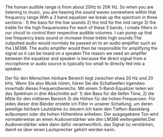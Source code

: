 The human audible range is from about 20Hz to 20K Hz. So when you are listening to music, you are hearing the sound waves somewhere within that frequency range.With a 3 band equalizer we break up the spectrum in three sections : 1) the bass for the low sounds      2) the mid for the mid range     3) the treble for the high frequenceies 
For each of these 3 bands, I create filters in our circuit to control their respective audible volumes. I can pump up that low frequency bass sound or increase those treble high sounds.The outputted audio would normlaly be passed on to an audio amplifier such as the LM386. The audio amplifer would then be responsible for amplifying the signal so it can be heard on a speaker.The reason we need an amplifer between the equalizer and speaker is because the direct signal from a microphone or audio source is typically too small to directly fed into a speaker. 

Der für den Menschen hörbare Bereich liegt zwischen etwa 20 Hz und 20 kHz. Wenn Sie also Musik hören, hören Sie die Schallwellen irgendwo innerhalb dieses Frequenzbereichs. Mit einem 3-Band-Equalizer teilen wir das Spektrum in drei Abschnitte auf: 1) den Bass für die tiefen Töne, 2) die Mitte für den mittleren Bereich 3) die Höhen für die hohen Frequenzen. Für jedes dieser drei Bänder erstelle ich Filter in unserer Schaltung, um deren jeweilige hörbare Lautstärke zu steuern.Ich kann den Tiefton-Bassklang aufpumpen oder die hohen Höhentöne anheben. Der ausgegebene Ton wird normalerweise an einen Audioverstärker wie den LM386 weitergeleitet.Der Audioverstärker wäre dann dafür verantwortlich, das Signal zu verstärken, damit es über einen Lautsprecher gehört werden kann. 
